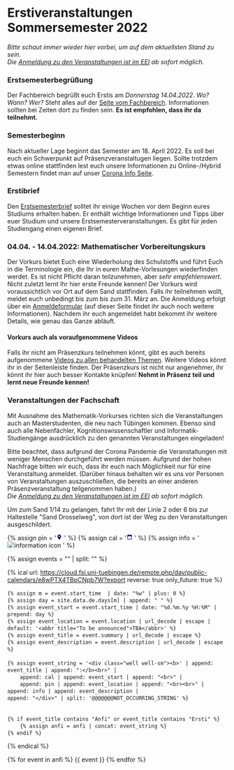 # Erstiveranstaltungen Sommersemester 2022

*Bitte schaut immer wieder hier vorbei, um auf dem aktuellsten Stand zu sein.*<br>
_Die [Anmeldung zu den Veranstaltungen ist im EEI](https://eei.fsi.uni-tuebingen.de/) ab sofort möglich._

### Erstsemesterbegrüßung
Der Fachbereich begrüßt euch Erstis am *Donnerstag 14.04.2022*. *Wo? Wann? Wer?* Steht alles auf der [Seite vom Fachbereich](https://uni-tuebingen.de/de/90354). Informationen sollten bei Zeiten dort zu finden sein.
**Es ist empfohlen, dass ihr da teilnehmt.**

### Semesterbeginn
Nach aktueller Lage beginnt das Semester am 18. April 2022. Es soll bei euch ein
Schwerpunkt auf Präsenzveranstaltugen liegen.
Sollte trotzdem etwas online stattfinden lest euch unsere Informationen zu Online-/Hybrid
Semestern findet man auf unser [Corona Info Seite](covid19/faq/).

### Erstibrief
Den [Erstsemesterbrief](https://teri.fsi.uni-tuebingen.de/anfibrief/) solltet ihr einige Wochen vor dem Beginn eures Studiums erhalten haben. Er enthält wichtige Informationen und Tipps über euer Studium und unsere Erstsemesterveranstaltungen. Es gibt für jeden Studiengang einen eigenen Brief.

### 04.04. - 14.04.2022: Mathematischer Vorbereitungskurs
Der Vorkurs bietet Euch eine Wiederholung des Schulstoffs und führt Euch in die Terminologie ein, die Ihr in euren Mathe-Vorlesungen wiederfinden werdet. Es ist nicht Pflicht daran teilzunehmen, aber *sehr empfehlenswert*. Nicht zuletzt lernt Ihr hier erste Freunde kennen!
Der Vorkurs wird voraussichtlich vor Ort auf dem Sand stattfinden.
Falls ihr teilnehmen wollt, meldet euch unbedingt bis zum bis zum 31. März an. Die Anmeldung erfolgt über ein [Anmeldeformular](https://uni-tuebingen.de/de/91877) (auf dieser Seite findet ihr auch noch weitere Informationen). Nachdem ihr euch angemeldet habt bekommt ihr weitere Details, wie genau das Ganze abläuft.

#### Vorkurs auch als voraufgenommene Videos
Falls ihr nicht am Präsenzkurs teilnehmen könnt, gibt es auch bereits aufgenommene [Videos zu allen behandelten Themen](https://timms.uni-tuebingen.de/tp/UT_20180911_001_infmatvk_0001). Weitere Videos könnt ihr in der Seitenleiste finden. Der Präsenzkurs ist nicht nur angenehmer, ihr könnt ihr hier auch besser Kontakte knüpfen!
**Nehmt in Präsenz teil und lernt neue Freunde kennen!**

### Veranstaltungen der Fachschaft
Mit Ausnahme des Mathematik-Vorkurses richten sich die Veranstaltungen auch an Masterstudenten, die neu nach Tübingen kommen. Ebenso sind auch alle Nebenfächler, Kognitionswissenschaftler und Informatik-Studiengänge ausdrücklich zu den genannten Veranstaltungen eingeladen!

Bitte beachtet, dass aufgrund der Corona Pandemie die Veranstaltungen mit weniger Menschen durchgeführt werden müssen. Aufgrund der hohen Nachfrage bitten wir euch, dass ihr euch nach Möglichkeit nur für eine Veranstaltung anmeldet. 
(Darüber hinaus behalten wir es uns vor Personen von Veranstaltungen auszuschließen, die bereits an einer anderen Präsenzveranstaltung teilgenommen haben.)<br>
_Die [Anmeldung zu den Veranstaltungen ist im EEI](https://eei.fsi.uni-tuebingen.de/) ab sofort möglich._

Um zum Sand 1/14 zu gelangen, fahrt Ihr mit der Linie 2 oder 6 bis zur Haltestelle "Sand Drosselweg", von dort ist der Weg zu den Veranstaltungen ausgeschildert.


{% assign pin = '<img src="img/icons8-marker-24.png" style="max-height: 1em;" alt="location icon"/> ' %}
{% assign cal = '<img src="img/icons8-calendar-48.png" style="max-height: 1em;" alt="calendar icon"/> ' %}
{% assign info = '<img src="img/icons8-information-24.png" style="max-height: 1em;" alt="information icon"/> ' %}

{% assign events = "" | split: "" %}

{% ical url: https://cloud.fsi.uni-tuebingen.de/remote.php/dav/public-calendars/e8wPTX4TBpCNpb7W?export reverse: true only_future: true %}

    {% assign m = event.start_time  | date: "%w" | plus: 0 %}
    {% assign day = site.data.de.days[m] | append: " " %}
    {% assign event_start = event.start_time | date: "%d.%m.%y %H:%M" | prepend: day %}
    {% assign event_location = event.location | url_decode | escape | default: '<abbr title="To be announced">TBA</abbr>' %}
    {% assign event_title = event.summary | url_decode | escape %}
    {% assign event_description = event.description | url_decode | escape %}

    {% assign event_string = '<div class="well well-sm"><b>' | append: event_title | append: ":</b><br>" |
        append: cal | append: event_start | append: "<br>" |
        append: pin | append: event_location | append: "<br><br>" |
	append: info | append: event_description |
	append: "</div>" | split: '@@@@@@@NOT_OCCURRING_STRING' %}


    {% if event_title contains "Anfi" or event_title contains "Ersti" %}
        {% assign anfi = anfi | concat: event_string %}
    {% endif %}

{% endical %}

{% for event in anfi %}
{{ event }}
{% endfor %}
